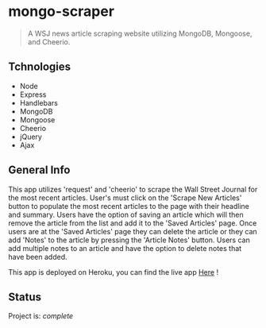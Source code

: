 # mongo-scraper
> A WSJ news article scraping website utilizing MongoDB, Mongoose, and Cheerio.

## Tchnologies
- Node
- Express
- Handlebars
- MongoDB
- Mongoose
- Cheerio
- jQuery
- Ajax

## General Info
This app utilizes 'request' and 'cheerio' to scrape the Wall Street Journal for the most recent articles. User's must click on the 'Scrape New Articles' button to populate the most recent articles to the page with their headline and summary. Users have the option of saving an article which will then remove the article from the list and add it to the 'Saved Articles' page. Once users are at the 'Saved Articles' page they can delete the article or they can add 'Notes' to the article by pressing the 'Article Notes' button. Users can add multiple notes to an article and have the option to delete notes that have been added.

 This app is deployed on Heroku, you can find the live app [Here](https://evening-everglades-44694.herokuapp.com/) !

## Status
Project is: _complete_
